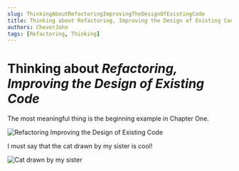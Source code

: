 ```yaml
---
slug: ThinkingAboutRefactoringImprovingTheDesignOfExistingCode
title: Thinking about Refactoring, Improving the Design of Existing Code
authors: CheverJohn
tags: [Refactoring, Thinking]
---
```


# Thinking about *Refactoring, Improving the Design of Existing Code*

The most meaningful thing is the beginning example in Chapter One.

![Refactoring Improving the Design of Existing Code](/img/2022-05-02-Thinking_about_Refactoring_Improving_the_Design_of_Existing_Code/refactoringImprovingTheDesignOfExistingCode.jpg)

I must say that the cat drawn by my sister is cool!

![Cat drawn by my sister](/img/2022-05-02-Thinking_about_Refactoring_Improving_the_Design_of_Existing_Code/apacheCatDrawnByMySister.jpg)